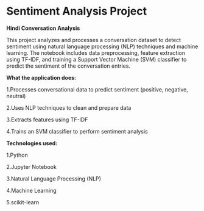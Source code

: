 # Sentiment Analysis Project

 **Hindi Conversation Analysis**

   This project analyzes and processes a conversation dataset to detect sentiment using natural language processing (NLP) techniques and machine learning. The notebook includes data preprocessing, feature extraction using TF-IDF, and training a Support Vector Machine (SVM) classifier to predict the sentiment of the conversation entries.

**What the application does:**

1.Processes conversational data to predict sentiment (positive, negative, neutral)

2.Uses NLP techniques to clean and prepare data

3.Extracts features using TF-IDF

4.Trains an SVM classifier to perform sentiment analysis


**Technologies used:**

1.Python

2.Jupyter Notebook

3.Natural Language Processing (NLP)

4.Machine Learning

5.scikit-learn
